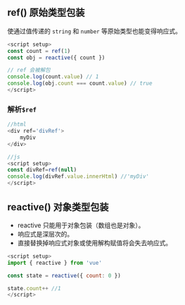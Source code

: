 ## ref() 原始类型包装

使通过值传递的 `string` 和 `number` 等原始类型也能变得响应式。

```ts
<script setup>
const count = ref(1)
const obj = reactive({ count })

// ref 会被解包
console.log(count.value) // 1
console.log(obj.count === count.value) // true
</script>
```

### 解析`$ref`

~~~js
//html
<div ref='divRef'>
    myDiv
</div>

//js
<script setup>
const divRef=ref(null)
console.log(divRef.value.innerHtml) //'myDiv'
</script>
~~~

## reactive() 对象类型包装

- reactive 只能用于对象包装（数组也是对象）。
- 响应式是深层次的。
- 直接替换掉响应式对象或使用解构赋值将会失去响应式。

```js
<script setup>
import { reactive } from 'vue'

const state = reactive({ count: 0 })

state.count++ //1
</script>
```